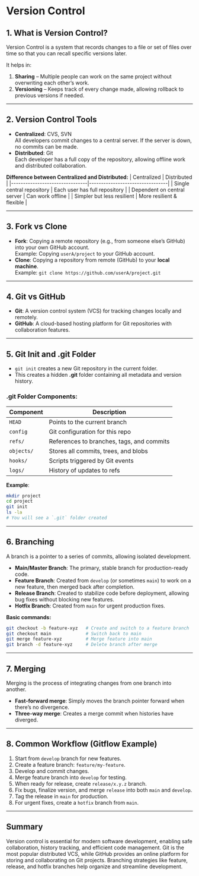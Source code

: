 # Version Control

## 1. What is Version Control?
Version Control is a system that records changes to a file or set of files over time so that you can recall specific versions later.

It helps in:
1. **Sharing** – Multiple people can work on the same project without overwriting each other’s work.
2. **Versioning** – Keeps track of every change made, allowing rollback to previous versions if needed.

---

## 2. Version Control Tools
- **Centralized**: CVS, SVN  
  All developers commit changes to a central server. If the server is down, no commits can be made.
- **Distributed**: Git  
  Each developer has a full copy of the repository, allowing offline work and distributed collaboration.

**Difference between Centralized and Distributed:**
| Centralized                    | Distributed                    |
|--------------------------------|---------------------------------|
| Single central repository      | Each user has full repository  |
| Dependent on central server    | Can work offline               |
| Simpler but less resilient     | More resilient & flexible      |

---

## 3. Fork vs Clone
- **Fork**: Copying a remote repository (e.g., from someone else’s GitHub) into your own GitHub account.  
  Example: Copying `userA/project` to your GitHub account.
- **Clone**: Copying a repository from remote (GitHub) to your **local machine**.  
  Example: `git clone https://github.com/userA/project.git`

---

## 4. Git vs GitHub
- **Git**: A version control system (VCS) for tracking changes locally and remotely.
- **GitHub**: A cloud-based hosting platform for Git repositories with collaboration features.

---

## 5. Git Init and .git Folder
- `git init` creates a new Git repository in the current folder.
- This creates a hidden **.git** folder containing all metadata and version history.

### .git Folder Components:
| Component        | Description |
|------------------|-------------|
| `HEAD`           | Points to the current branch |
| `config`         | Git configuration for this repo |
| `refs/`          | References to branches, tags, and commits |
| `objects/`       | Stores all commits, trees, and blobs |
| `hooks/`         | Scripts triggered by Git events |
| `logs/`          | History of updates to refs |

**Example**:
```bash
mkdir project
cd project
git init
ls -la
# You will see a `.git` folder created
```

---

## 6. Branching
A branch is a pointer to a series of commits, allowing isolated development.
- **Main/Master Branch**: The primary, stable branch for production-ready code.
- **Feature Branch**: Created from `develop` (or sometimes `main`) to work on a new feature, then merged back after completion.
- **Release Branch**: Created to stabilize code before deployment, allowing bug fixes without blocking new features.
- **Hotfix Branch**: Created from `main` for urgent production fixes.

**Basic commands:**
```bash
git checkout -b feature-xyz   # Create and switch to a feature branch
git checkout main             # Switch back to main
git merge feature-xyz         # Merge feature into main
git branch -d feature-xyz     # Delete branch after merge
```

---

## 7. Merging
Merging is the process of integrating changes from one branch into another.
- **Fast-forward merge**: Simply moves the branch pointer forward when there’s no divergence.
- **Three-way merge**: Creates a merge commit when histories have diverged.

---

## 8. Common Workflow (Gitflow Example)
1. Start from `develop` branch for new features.
2. Create a feature branch: `feature/my-feature`.
3. Develop and commit changes.
4. Merge feature branch into `develop` for testing.
5. When ready for release, create `release/x.y.z` branch.
6. Fix bugs, finalize version, and merge `release` into both `main` and `develop`.
7. Tag the release in `main` for production.
8. For urgent fixes, create a `hotfix` branch from `main`.

---

## Summary
Version control is essential for modern software development, enabling safe collaboration, history tracking, and efficient code management. Git is the most popular distributed VCS, while GitHub provides an online platform for storing and collaborating on Git projects. Branching strategies like feature, release, and hotfix branches help organize and streamline development.
